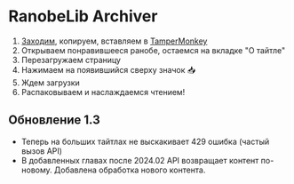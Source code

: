 # RanobeLib Archiver

1. [Заходим](./RanobeLibArchiver.js), копируем, вставляем в [TamperMonkey](https://www.tampermonkey.net/)
2. Открываем понравившееся ранобе, остаемся на вкладке "О тайтле"
3. Перезагружаем страницу
4. Нажимаем на появившийся сверху значок 📥
5. Ждем загрузки
6. Распаковываем и наслаждаемся чтением!

## Обновление 1.3

- Теперь на больших тайтлах не выскакивает 429 ошибка (частый вызов API)
- В добавленных главах после 2024.02 API возвращает контент по-новому. Добавлена обработка нового контента.
